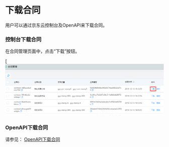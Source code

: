 # 下载合同

用户可以通过京东云控制台及OpenAPI来下载合同。

### 控制台下载合同

在合同管理页面中，点击“下载”按钮。

[![下载合同.png](/image/Electronic-Signature/下载合同.png)

### OpenAPI下载合同

请参见： [OpenAPI下载合同](/API/Electronic-Signature/Contract-Management/downloadContract.md)